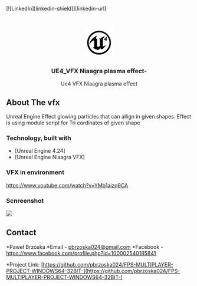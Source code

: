 


[![LinkedIn][linkedin-shield]][linkedin-url]



<!-- PROJECT LOGO -->
<p align="center">
 
<br />
<p align="center">
  <a href="https://github.com/pbrzoska024/FPS-MULTIPLAYER-PROJECT-WINDOWS64-32BIT-">
  </a>
  <img src="/logo.png" alt="Logo" width="80" height="80">
  <h3 align="center">UE4_VFX Niaagra plasma effect-</h3>

  <p align="center">
Ue4 VFX Niaagra plasma effect
   




<!-- ABOUT THE REPO -->
## About The vfx

Unreal Engine Effect glowing particles
that can allign in given shapes.
Effect is using module script for Tri cordinates of given shape



### Technology, built with

* [Unreal Engine 4.24]
* [Unreal Engine Niaagra VFX]


### VFX in environment ###

https://www.youtube.com/watch?v=YMb1aizq9CA


### Scnreenshot

![](HighresScreenshot00012.png)


## Contact

*Paweł Brzóska
*Email - pbrzoska024@gmail.com
*Facebook - https://www.facebook.com/profile.php?id=100002540185841

*Project Link: [https://github.com/pbrzoska024/FPS-MULTIPLAYER-PROJECT-WINDOWS64-32BIT-](https://github.com/pbrzoska024/FPS-MULTIPLAYER-PROJECT-WINDOWS64-32BIT-)



















